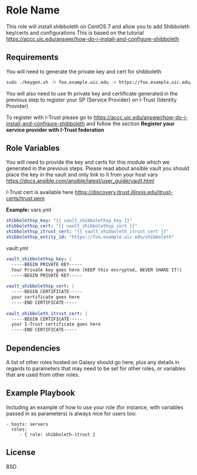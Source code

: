 Role Name
=========

This role will install shibboleth on CentOS 7 and allow you to add Shibboleth key/certs and configurations
This is based on the tutorial https://accc.uic.edu/answer/how-do-i-install-and-configure-shibboleth

Requirements
------------

You will need to generate the private key and cert for shibboleth

````bash
sudo ./keygen.sh -h foo.example.uic.edu -e https://foo.example.uic.edu/shibboleth -f -y 10
````

You will also need to use th private key and certificate generated in the previous step to register your SP (Service Provider) on I-Trust (Identity Provider) 

To register with I-Trust please go to https://accc.uic.edu/answer/how-do-i-install-and-configure-shibboleth and follow the section **Register your service provider with I-Trust federation**


Role Variables
--------------

You will need to provide the key and certs for this module which we generated in the previous steps.
Please read about ansible vault you should place the key in the vault and only link to it from your host vars https://docs.ansible.com/ansible/latest/user_guide/vault.html

I-Trust cert is available here https://discovery.itrust.illinois.edu/itrust-certs/itrust.pem 

**Example:**
vars.yml
````yml
shibbolethsp_key: "{{ vault_shibbolethsp_key }}"
shibbolethsp_cert: "{{ vault_shibbolethsp_cert }}"
shibbolethsp_itrust_cert: "{{ vault_shibboleth_itrust_cert }}"
shibbolethsp_entity_id: "https://foo.example.uic.edu/shibboleth"
````
vault.yml
````yml
vault_shibbolethsp_key: |
  -----BEGIN PRIVATE KEY-----
  Your Private key goes here (KEEP this encrypted, NEVER SHARE IT!)
  -----BEGIN PRIVATE KEY-----
  
vault_shibbolethsp_cert: |
  -----BEGIN CERTIFICATE-----
  your certificate goes here
  -----END CERTIFICATE-----
  
vault_shibboleth_itrust_cert: |
  -----BEGIN CERTIFICATE-----
  your I-Trust certificate goes here
  -----END CERTIFICATE-----

````
Dependencies
------------

A list of other roles hosted on Galaxy should go here, plus any details in regards to parameters that may need to be set for other roles, or variables that are used from other roles.

Example Playbook
----------------

Including an example of how to use your role (for instance, with variables passed in as parameters) is always nice for users too:

    - hosts: servers
      roles:
         - { role: shibboleth-itrust }

License
-------

BSD
